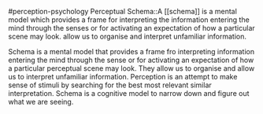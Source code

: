 #perception-psychology 
Perceptual Schema::A [[schema]] is a mental model which provides a frame for interpreting the information entering the mind through the senses or for activating an expectation of how a particular scene may look. allow us to organise and interpret unfamiliar information.
<!--SR:!2024-02-05,3,250-->

Schema is a mental model that provides a frame fro interpreting information entering the mind through the sense or for activating an expectation of how a particular perceptual scene may look. They allow us to organise and allow us to interpret unfamiliar information.  Perception is an attempt to make sense of stimuli by searching for the best most relevant similar interpretation. Schema is a cognitive model to narrow down and figure out what we are seeing. 